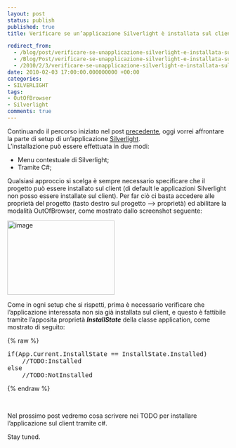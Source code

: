 ```yaml
---
layout: post
status: publish
published: true
title: Verificare se un’applicazione Silverlight è installata sul client

redirect_from: 
  - /blog/post/verificare-se-unapplicazione-silverlight-e-installata-sul-client/
  - /Blog/Post/verificare-se-unapplicazione-silverlight-e-installata-sul-client/
  - /2010/2/3/verificare-se-unapplicazione-silverlight-e-installata-sul-client/
date: 2010-02-03 17:00:00.000000000 +00:00
categories:
- SILVERLIGHT
tags:
- OutOfBrowser
- Silverlight
comments: true
---
```

<p>
	Continuando il percorso iniziato nel post <a href="http://tostring.it/blog/post/verificare-se-lapplicazione-e-in-out-of-browser" target="_blank" title="Welcome Parallel Linq">precedente</a>, oggi vorrei affrontare la parte di setup di un&rsquo;applicazione <a href="http://imperugo.tostring.it/categories/archive/Silverlight" target="_blank" title="Silverlight">Silverlight</a>. <br />
	L&rsquo;installazione pu&ograve; essere effettuata in due modi:</p>
<ul>
	<li>
		Menu contestuale di Silverlight;</li>
	<li>
		Tramite C#;</li>
</ul>
<p>
	Qualsiasi approccio si scelga &egrave; sempre necessario specificare che il progetto pu&ograve; essere installato sul client (di default le applicazioni Silverlight non posso essere installate sul client). Per far ci&ograve; ci basta accedere alle propriet&agrave; del progetto (tasto destro sul progetto &ndash;&gt; propriet&agrave;) ed abilitare la modalit&agrave; OutOfBrowser, come mostrato dallo screenshot seguente:</p>
<p>
	<a href="http://imperugo.tostring.it/Content/Uploaded/image//imperugo/d0398d24-8ef1-4082-8404-249df7c8b9f9.png" rel="shadowbox"><img alt="image" border="0" height="169" src="http://imperugo.tostring.it/Content/Uploaded/image//imperugo/410013ed-6643-4e90-afec-a4501cdeae40.png" style="border-right-width: 0px; display: inline; border-top-width: 0px; border-bottom-width: 0px; border-left-width: 0px" title="image" width="244" /></a></p>
<p>
	Come in ogni setup che si rispetti, prima &egrave; necessario verificare che l&rsquo;applicazione interessata non sia gi&agrave; installata sul client, e questo &egrave; fattibile tramite l&rsquo;apposita propriet&agrave; <em><strong>InstallState</strong></em> della classe application, come mostrato di seguito:</p>
{% raw %}<pre class="brush: csharp; ruler: true;">if(App.Current.InstallState == InstallState.Installed)
    //TODO:Installed
else
    //TODO:NotInstalled</pre>{% endraw %}
<p>
	&nbsp;</p>
<p>
	Nel prossimo post vedremo cosa scrivere nei TODO per installare l&rsquo;applicazione sul client tramite c#.</p>
<p>
	Stay tuned.</p>
